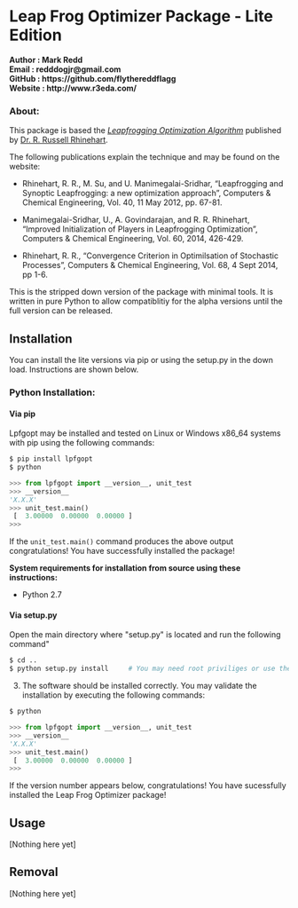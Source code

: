 # Leap Frog Optimizer Package - Lite Edition

<b> 
Author  : Mark Redd  <br/>
Email   : redddogjr@gmail.com <br/>
GitHub  : https://github.com/flythereddflagg <br/>
Website : http://www.r3eda.com/ </b>

### About:

This package is based the 
<em><a href="http://www.r3eda.com/leapfrogging-optimization-algorithm/">Leapfrogging Optimization 
Algorithm</a></em>
published by 
<a href="http://www.r3eda.com/about-russ/">Dr. R. Russell Rhinehart</a>.

The following publications explain the technique and may be found on the website:

  - Rhinehart, R. R., M. Su, and U. Manimegalai-Sridhar,
    “Leapfrogging and Synoptic Leapfrogging: a new optimization approach”,
    Computers & Chemical Engineering, Vol. 40, 11 May 2012, pp. 67-81.

  - Manimegalai-Sridhar, U., A. Govindarajan, and R. R. Rhinehart,
    “Improved Initialization of Players in Leapfrogging Optimization”,
    Computers & Chemical Engineering, Vol. 60, 2014, 426-429.

  - Rhinehart, R. R.,
    “Convergence Criterion in Optimilsation of Stochastic Processes”,
    Computers & Chemical Engineering, Vol. 68, 4 Sept 2014, pp 1-6.

This is the stripped down version of the package with minimal tools. It is written in pure Python to allow compatiblitiy
for the alpha versions until the full version can be released.

## Installation 

You can install the lite versions via pip or using the setup.py in the down load. Instructions are shown below.

### Python Installation:

#### Via pip

Lpfgopt may be installed and tested on Linux or Windows x86_64 systems with pip using the following commands:
```bash
$ pip install lpfgopt
$ python
```
```python
>>> from lpfgopt import __version__, unit_test
>>> __version__
'X.X.X'
>>> unit_test.main()
 [  3.00000  0.00000  0.00000 ]
>>>
```
If the `unit_test.main()` command produces the above output congratulations! You have successfully installed the package!


<b>System requirements for installation from source using these instructions:</b>
 - Python 2.7

#### Via setup.py
Open the main directory where "setup.py" is located and run the following command"
```bash
$ cd ..
$ python setup.py install     # You may need root priviliges or use the --user tag
```
3. The software should be installed correctly. You may validate the installation by executing the following commands:
```bash
$ python
```
```python
>>> from lpfgopt import __version__, unit_test
>>> __version__
'X.X.X'
>>> unit_test.main()
 [  3.00000  0.00000  0.00000 ]
>>>
```
If the version number appears below, congratulations! You have sucessfully installed the Leap Frog Optimizer package!
## Usage
[Nothing here yet]

## Removal
[Nothing here yet]
